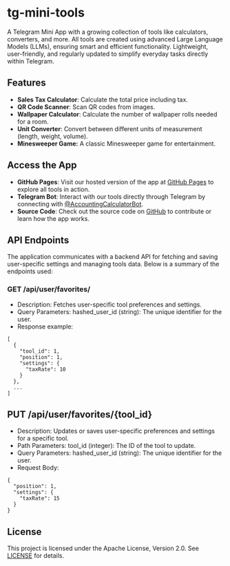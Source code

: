 # tg-mini-tools
A Telegram Mini App with a growing collection of tools like calculators, converters, and more. All tools are created using advanced Large Language Models (LLMs), ensuring smart and efficient functionality. Lightweight, user-friendly, and regularly updated to simplify everyday tasks directly within Telegram.

## Features

- **Sales Tax Calculator**: Calculate the total price including tax.
- **QR Code Scanner**: Scan QR codes from images.
- **Wallpaper Calculator**: Calculate the number of wallpaper rolls needed for a room.
- **Unit Converter**: Convert between different units of measurement (length, weight, volume).
- **Minesweeper Game:** A classic Minesweeper game for entertainment.

## Access the App

- **GitHub Pages**: Visit our hosted version of the app at [GitHub Pages](https://ade1963.github.io/tg-mini-tools/) to explore all tools in action.
- **Telegram Bot**: Interact with our tools directly through Telegram by connecting with [@AccountingCalculatorBot](https://t.me/AccountingCalculatorBot).
- **Source Code**: Check out the source code on [GitHub](https://github.com/ade1963/tg-mini-tools) to contribute or learn how the app works.

## API Endpoints

The application communicates with a backend API for fetching and saving user-specific settings and managing tools data. Below is a summary of the endpoints used:

### GET /api/user/favorites/
- Description: Fetches user-specific tool preferences and settings.
- Query Parameters:
  hashed_user_id (string): The unique identifier for the user.
- Response example:
```
[
  {
    "tool_id": 1,
    "position": 1,
    "settings": {
      "taxRate": 10
    }
  },
  ...
]
```

## PUT /api/user/favorites/{tool_id}
- Description: Updates or saves user-specific preferences and settings for a specific tool.
- Path Parameters:
  tool_id (integer): The ID of the tool to update.
- Query Parameters:
 hashed_user_id (string): The unique identifier for the user.
- Request Body:
```
{
  "position": 1,
  "settings": {
    "taxRate": 15
  }
}
```

## License

This project is licensed under the Apache License, Version 2.0. See [LICENSE](LICENSE) for details.
